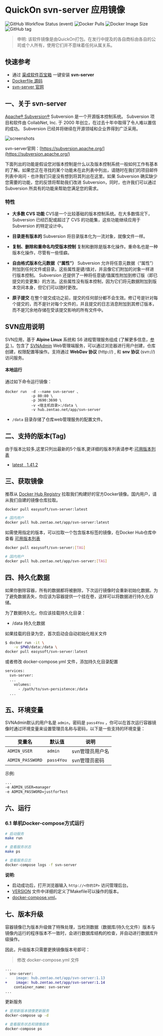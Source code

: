 <!-- 该文档是模板生成，手动修改的内容会被覆盖，详情参见：https://github.com/quicklyon/template-toolkit -->
# QuickOn svn-server 应用镜像

![GitHub Workflow Status (event)](https://img.shields.io/github/actions/workflow/status/quicklyon/svn-server-docker/docker.yml?style=flat-square)
![Docker Pulls](https://img.shields.io/docker/pulls/easysoft/svn-server?style=flat-square)
![Docker Image Size](https://img.shields.io/docker/image-size/easysoft/svn-server?style=flat-square)
![GitHub tag](https://img.shields.io/github/v/tag/quicklyon/svn-server-docker?style=flat-square)

> 申明: 该软件镜像是由QuickOn打包。在发行中提及的各自商标由各自的公司或个人所有，使用它们并不意味着任何从属关系。

## 快速参考

- 通过 [渠成软件百宝箱](https://www.qucheng.com/app-install/install-svn-server.html) 一键安装 **svn-server**
- [Dockerfile 源码](https://github.com/quicklyon/svn-docker)
 - [svn-server 官网](https://subversion.apache.org/)

## 一、关于 svn-server

<!-- 这里写应用的【介绍信息】 -->

[Apache® Subversion®](https://subversion.apache.org/)  Subversion 是一个开源版本控制系统。 Subversion 项目和软件由 CollabNet, Inc. 于 2000 年创立，在过去十年中取得了令人难以置信的成功。 Subversion 已经并将继续在开源领域和企业界得到广泛采用。

![screenshots](https://raw.githubusercontent.com/quicklyon/svn-server/main/.template/svn_screenshots.png)

svn-server官网：[https://subversion.apache.org/](https://subversion.apache.org/)


<!-- 这里写应用的【附加信息】 -->

下面列出的功能是假设您对版本控制是什么以及版本控制系统一般如何工作有基本的了解。如果您正在寻找的某个功能未在此列表中列出，请随时在我们的项目邮件列表中询问 - 也许我们只是没有想到将其列出在这里。如果 Subversion 确实缺少您需要的功能，您的反馈将帮助我们改进 Subversion，同时，也许我们可以通过 Subversion 所具有的功能来帮助您满足您的需求。

### 特性

- **大多数 CVS 功能**
CVS是一个比较基础的版本控制系统。在大多数情况下，Subversion 已经匹配或超过了 CVS 的功能集，这些功能继续应用于 Subversion 的特定设计中。

- **目录是有版本的**
Subversion 将目录版本化为一流对象，就像文件一样。

- **复制、删除和重命名均受版本控制**
复制和删除是版本化操作。重命名也是一种版本化操作，尽管有一些怪癖。

- **自由格式版本化元数据（“属性”）**
Subversion 允许将任意元数据（“属性”）附加到任何文件或目录。这些属性是键/值对，并且像它们附加的对象一样进行版本控制。 Subversion 还提供了一种将任意键/值属性附加到修订版（即已提交的变更集）的方法。这些属性没有版本控制，因为它们将元数据附加到版本空间本身，但它们可以随时更改。

- **原子提交**
在整个提交成功之前，提交的任何部分都不会生效。修订号是针对每个提交的，而不是针对每个文件的，并且提交的日志消息附加到其修订版本，而不是冗余地存储在受该提交影响的所有文件中。

## SVN应用说明

SVN应用，基于 **Alpine Linux** 系统和 S6 进程管理服务组成 (了解更多信息，[参见](https://github.com/smebberson/docker-alpine) )。包含了 [SVNAdmin](https://github.com/mfreiholz/iF.SVNAdmin) Web管理端服务，可以通过浏览器进行用户创建，仓库创建，权限配置等操作。支持通过 **WebDav 协议** (http://) , 和 **snv 协议** (svn://) 访问服务。

#### 本地运行

通过如下命令运行镜像：

```
docker run  -d --name svn-server 、
            -p 80:80 \
            -p 3690:3690 \
            -v <宿主机目录>:/data \
            -v hub.zentao.net/app/svn-server
```

- `/data` 目录存储了仓库web管理服务的配置文件。

## 二、支持的版本(Tag)

由于版本比较多,这里只列出最新的5个版本,更详细的版本列表请参考:[可用版本列表](https://hub.docker.com/r/easysoft/svn-server/tags/)

<!-- 这里是镜像的【Tag】信息，通过命令维护，详情参考：https://github.com/quicklyon/template-toolkit -->
- [latest , 1.41.2](https://subversion.apache.org/docs/release-notes/1.14.html)

## 三、获取镜像

推荐从 [Docker Hub Registry](https://hub.docker.com/r/easysoft/svn-server) 拉取我们构建好的官方Docker镜像。国内用户，请从我们自建的镜像仓库拉取。

```bash
docker pull easysoft/svn-server:latest

# 国内用户
docker pull hub.zentao.net/app/svn-server:latest
```

如需使用指定的版本，可以拉取一个包含版本标签的镜像，在Docker Hub仓库中查看 [可用版本列表](https://hub.docker.com/r/easysoft/svn-server/tags/)

```bash
docker pull easysoft/svn-server:[TAG]

# 国内用户
docker pull hub.zentao.net/app/svn-server:[TAG]
```

## 四、持久化数据

如果你删除容器，所有的数据都将被删除，下次运行镜像时会重新初始化数据。为了避免数据丢失，你应该为容器提供一个挂在卷，这样可以将数据进行持久化存储。

为了数据持久化，你应该挂载持久化目录：

- /data 持久化数据

如果挂载的目录为空，首次启动会自动初始化相关文件

```bash
$ docker run -it \
    -v $PWD/data:/data \
docker pull easysoft/svn-server:latest
```

或者修改 docker-compose.yml 文件，添加持久化目录配置

```bash
services:
  svn-server:
  ...
    volumes:
      - /path/to/svn-persistence:/data
  ...
```

## 五、环境变量

<!-- 这里写应用的【环境变量信息】 -->

SVNAdmin默认的用户名是 `admin`，密码是 `pass4You` ，你可以在首次运行容器镜像时通过环境变量来设置管理员名称与密码，以下是一些支持的环境变量：


| 变量名 | 默认值 | 说明 |
| --- | --- | --- |
| `ADMIN_USER` | `admin` |  svn管理员用户名 |
| `ADMIN_PASSWORD` | `pass4You` | svn管理员密码 |


示例:

```sh
...
-e ADMIN_USER=manager
-e ADMIN_PASSWORD=justforTest
```

## 六、运行

### 6.1 单机Docker-compose方式运行

```bash
# 启动服务
make run

# 查看服务状态
make ps

# 查看服务日志
docker-compose logs -f svn-server

```

<!-- 这里写应用的【make命令的备注信息】位于文档最后端 -->

**说明:**

- 启动成功后，打开浏览器输入 `http://<你的IP>` 访问管理后台。
- [VERSION](https://github.com/quicklyon/svn-docker/blob/main/VERSION) 文件中详细的定义了Makefile可以操作的版本。
- [docker-compose.yml](https://github.com/quicklyon/svn-docker/blob/main/docker-compose.yml)。

## 七、版本升级

<!-- 这里是应用的【应用升级】信息，通过命令维护，详情参考：https://github.com/quicklyon/doc-toolkit -->
容器镜像已为版本升级做了特殊处理，当检测数据（数据库/持久化文件）版本与镜像内运行的程序版本不一致时，会进行数据库结构的检查，并自动进行数据库升级操作。

因此，升级版本只需要更换镜像版本号即可：

> 修改 docker-compose.yml 文件

```diff
...
  snv-server:
-    image: hub.zentao.net/app/svn-server:1.13
+    image: hub.zentao.net/app/svn-server:1.14
    container_name: svn-server
...
```

更新服务

```bash
# 是用新版本镜像更新服务
docker-compose up -d

# 查看服务状态和镜像版本
docker-compose ps
```